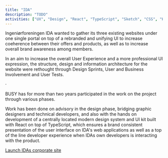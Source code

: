 ```yaml
---
title: "IDA"
description: "TODO"
activities: ["UX", "Design", "React", "TypeScript", "Sketch", "CSS", "HTML"]
---
```


Ingeniørforeningen IDA wanted to gather its three existing websites under one single portal on top of a rebranded and unifying UI to increase coeherence between their offers and products, as well as to increase overall brand awareness among members.

In an aim to increase the overall User Experience and a more professional UI expression, the structure, design and information architecture for the website were rethought through Design Sprints, User and Business Involvement and User Tests.

&middot;

BUSY has for more than two years participated in the work on the project through various phases.

Work has been done on advisory in the design phase, bridging graphic designers and technical developers, and also with the hands on development of a centrally located modern design system and UI kit built with React on top of TypeScript, which ensures a brand consistent presentation of the user interface on IDA's web applications as well as a top of the line developer experience when IDAs own developers is interacting with the product.

<a href="https://ida.dk" target="_blank">Launch IDAs corporate site</a>